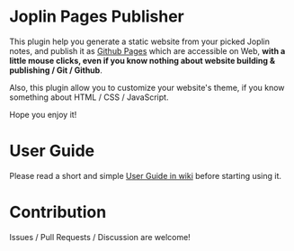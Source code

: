 # Joplin Pages Publisher

This plugin help you generate a static website from your picked Joplin notes, and publish it as [Github Pages](https://pages.github.com/) which are accessible on Web, **with a little mouse clicks, even if you know nothing about website building & publishing / Git / Github**.

Also, this plugin allow you to customize your website's theme, if you know something about HTML / CSS / JavaScript.

Hope you enjoy it!

# User Guide

Please read a short and simple [User Guide in wiki](https://github.com/ylc395/joplin-plugin-pages-publisher/wiki/User-Guide) before starting using it.

# Contribution

Issues / Pull Requests / Discussion are welcome!
